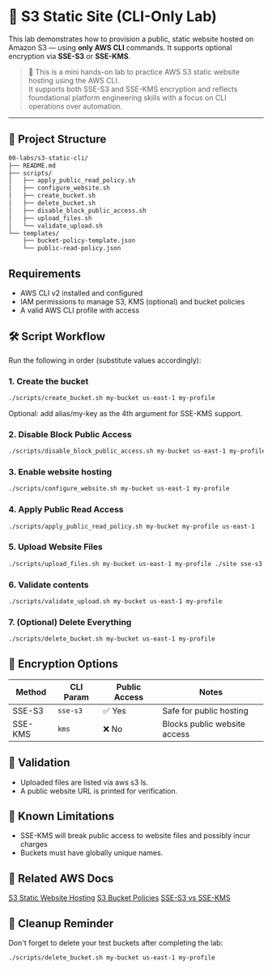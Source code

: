 # 🧪 S3 Static Site (CLI-Only Lab)

This lab demonstrates how to provision a public, static website hosted on Amazon S3 — using **only AWS CLI** commands. It supports optional encryption via **SSE-S3** or **SSE-KMS**.
> 📘 This is a mini hands-on lab to practice AWS S3 static website hosting using the AWS CLI.  
> It supports both SSE-S3 and SSE-KMS encryption and reflects foundational platform engineering skills with a focus on CLI operations over automation.


---

## 🧱 Project Structure

```bash
00-labs/s3-static-cli/
├── README.md
├── scripts/
│   ├── apply_public_read_policy.sh
│   ├── configure_website.sh
│   ├── create_bucket.sh
│   ├── delete_bucket.sh
│   ├── disable_block_public_access.sh
│   ├── upload_files.sh
│   └── validate_upload.sh
└── templates/
    ├── bucket-policy-template.json
    └── public-read-policy.json
```

## Requirements
- AWS CLI v2 installed and configured
- IAM permissions to manage S3, KMS (optional) and bucket policies
- A valid AWS CLI profile with access

## 🛠️ Script Workflow
Run the following in order (substitute values accordingly):
### 1. Create the bucket
```bash
./scripts/create_bucket.sh my-bucket us-east-1 my-profile
```
Optional: add alias/my-key as the 4th argument for SSE-KMS support.

### 2. Disable Block Public Access
```bash
./scripts/disable_block_public_access.sh my-bucket us-east-1 my-profile
```

### 3. Enable website hosting
```bash
./scripts/configure_website.sh my-bucket us-east-1 my-profile
```

### 4. Apply Public Read Access
```bash
./scripts/apply_public_read_policy.sh my-bucket my-profile us-east-1
```

### 5. Upload Website Files
```bash
./scripts/upload_files.sh my-bucket us-east-1 my-profile ./site sse-s3
```

### 6. Validate contents
```bash
./scripts/validate_upload.sh my-bucket us-east-1 my-profile
```

### 7. (Optional) Delete Everything
```bash
./scripts/delete_bucket.sh my-bucket us-east-1 my-profile
```

## 🔐 Encryption Options
| Method  | CLI Param | Public Access | Notes                        |
| ------- | --------- | ------------- | ---------------------------- |
| SSE-S3  | `sse-s3`  | ✅ Yes         | Safe for public hosting      |
| SSE-KMS | `kms`     | ❌ No          | Blocks public website access |


## 🔎 Validation
- Uploaded files are listed via aws s3 ls.
- A public website URL is printed for verification.


## 🚫 Known Limitations
- SSE-KMS will break public access to website files and possibly incur charges
- Buckets must have globally unique names.

## 📎 Related AWS Docs
[S3 Static Website Hosting](https://docs.aws.amazon.com/AmazonS3/latest/userguide/WebsiteHosting.html) 
[S3 Bucket Policies](https://docs.aws.amazon.com/AmazonS3/latest/userguide/example-bucket-policies.html)
[SSE-S3 vs SSE-KMS](https://docs.aws.amazon.com/AmazonS3/latest/userguide/UsingServerSideEncryption.html)

## 🧼 Cleanup Reminder
Don't forget to delete your test buckets after completing the lab:
```bash
./scripts/delete_bucket.sh my-bucket us-east-1 my-profile
```
